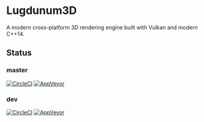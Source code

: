 # Lugdunum3D

A modern cross-platform 3D rendering engine built with Vulkan and modern C++14.

## Status

### master

[![CircleCI](https://circleci.com/gh/Lugdunum3D/Lugdunum/tree/master.svg?style=shield)](https://circleci.com/gh/Lugdunum3D/Lugdunum/tree/master)
[![AppVeyor](https://ci.appveyor.com/api/projects/status/sbtif9ybs1elbhqv/branch/master?svg=true)](https://ci.appveyor.com/project/Lugdunum/lugdunum/branch/master)


### dev

[![CircleCI](https://circleci.com/gh/Lugdunum3D/Lugdunum/tree/dev.svg?style=shield)](https://circleci.com/gh/Lugdunum3D/Lugdunum/tree/dev)
[![AppVeyor](https://ci.appveyor.com/api/projects/status/sbtif9ybs1elbhqv/branch/dev?svg=true)](https://ci.appveyor.com/project/Lugdunum/lugdunum/branch/dev)
